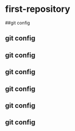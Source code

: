 # first-repository
##git config
## git config
## git config
## git config
## git config
## git config
## git config

